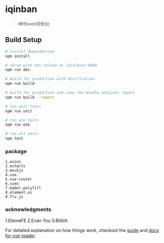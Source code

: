 # iqinban

> i琴伴web控制台

## Build Setup

``` bash
# install dependencies
npm install

# serve with hot reload at localhost:8080
npm run dev

# build for production with minification
npm run build

# build for production and view the bundle analyzer report
npm run build --report

# run unit tests
npm run unit

# run e2e tests
npm run e2e

# run all tests
npm test
```

### package
```
1.axios
2.echarts
3.mockjs
4.vue
5.vue-router
6.vuex
7.babel-polyfill
8.element-ui
9.flv.js
```

### acknowledgments
1.ElemeFE
2.Evan You
3.Bilibili

For detailed explanation on how things work, checkout the [guide](http://vuejs-templates.github.io/webpack/) and [docs for vue-loader](http://vuejs.github.io/vue-loader).
